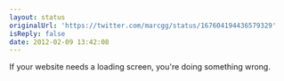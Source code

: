 ```yaml
---
layout: status
originalUrl: 'https://twitter.com/marcgg/status/167604194436579329'
isReply: false
date: 2012-02-09 13:42:08
---
```


If your website needs a loading screen, you're doing something wrong.
